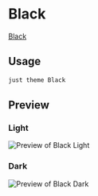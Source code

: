 # Black

[Black](https://github.com/b3h3m0th)

## Usage

```bash
just theme Black
```

## Preview

### Light

![Preview of Black Light](preview-light.png)

### Dark

![Preview of Black Dark](preview-dark.png)
